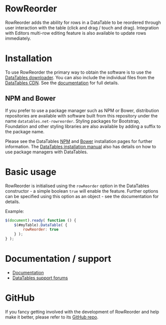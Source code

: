 # RowReorder

RowReorder adds the ability for rows in a DataTable to be reordered through user interaction with the table (click and drag / touch and drag). Integration with Editors multi-row editing feature is also available to update rows immediately. 


# Installation

To use RowReorder the primary way to obtain the software is to use the [DataTables downloader](//datatables.net/download). You can also include the individual files from the [DataTables CDN](//cdn.datatables.net). See the [documentation](http://datatables.net/extensions/rowreorder/) for full details.

## NPM and Bower

If you prefer to use a package manager such as NPM or Bower, distribution repositories are available with software built from this repository under the name `datatables.net-rowreorder`. Styling packages for Bootstrap, Foundation and other styling libraries are also available by adding a suffix to the package name.

Please see the DataTables [NPM](//datatables.net/download/npm) and [Bower](//datatables.net/download/bower) installation pages for further information. The [DataTables installation manual](//datatables.net/manual/installation) also has details on how to use package managers with DataTables.


# Basic usage

RowReorder is initialised using the `rowReorder` option in the DataTables constructor - a simple boolean `true` will enable the feature. Further options can be specified using this option as an object - see the documentation for details.

Example:

```js
$(document).ready( function () {
    $(#myTable).DataTable( {
    	rowReorder: true
    } );
} );
```


# Documentation / support

* [Documentation](https://datatables.net/extensions/rowreorder/)
* [DataTables support forums](http://datatables.net/forums)


# GitHub

If you fancy getting involved with the development of RowReorder and help make it better, please refer to its [GitHub repo](https://github.com/DataTables/RowReorder).

